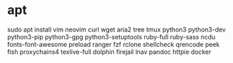 #   apt
  sudo apt install vim neovim curl wget aria2 tree tmux python3 python3-dev python3-pip python3-gpg python3-setuptools ruby-full ruby-sass ncdu fonts-font-awesome preload ranger fzf rclone shellcheck qrencode peek fish proxychains4 texlive-full dolphin firejail lnav pandoc httpie docker
